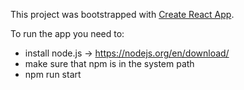 This project was bootstrapped with [Create React App](https://github.com/facebookincubator/create-react-app).

To run the app you need to:

* install node.js -> https://nodejs.org/en/download/
* make sure that npm is in the system path
* npm run start

